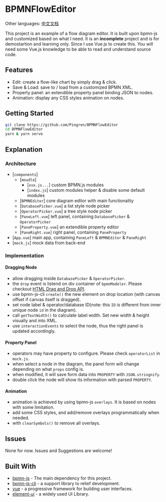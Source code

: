 # BPMNFlowEditor

Other languages: [中文文档](README.zh.md)

This project is an example of a flow diagram editor. It is built upon bpmn-js and customized based on what I need. It is an **incomplete** project and is for demostartion and learning only. Since I use Vue.js to create this. You will need some Vue.js knowledge to be able to read and understand source code.

## Features

- Edit: create a flow-like chart by simply drag & click.
- Save & Load: save to / load from a customized BPMN XML.
- Property panel: an extendible property panel binding JSON to nodes.
- Animation: display any CSS styles animation on nodes.

## Getting Started

```sh
git clone https://github.com/Pingren/BPMNFlowEditor
cd BPMNFlowEditor
yarn & yarn serve
```

## Explanation

### Architecture

- [`components`]
  - [`moudle`]
    - [`xxx.js...`] custom BPMN.js modules
    - [`index.js`] custom modules helper & disable some default modules
  - [`BPMNEditor`] core diagram editor with main functionality
  - [`DatabasePicker.vue`] a list style node picker
  - [`OperatorPicker.vue`] a tree style node picker
  - [`PaneLeft.vue`] left panel, containing `DatabasePicker` & `OperatorPicker`
  - [`PaneProperty.vue`] an extendible property editor
  - [`PaneRight.vue`] right panel, containing `PaneProperty`
- [`App.vue`] main app, containing `PaneLeft` & `BPMNEditor` & `PaneRight`
- [`mock.js`] mock data from back-end

### Implementation

#### Dragging Node

- allow dragging inside `DatabasePicker` & `OperatorPicker`.
- the `drop` event is listend on div container of `bpmnModeler`. Please checkout [HTML Drag and Drop API](https://developer.mozilla.org/en-US/docs/Web/API/HTML_Drag_and_Drop_API).
- use bpmn-js-cli `create()` the new element on drop location (with canvas offset if canvas itself is dragged).
- set node label & operator/database ID(note: this `ID` is different from inner unique node `id` in the diagram).
- call `getTextWidth()` to calculate label width. Set new width & height visually and into XML.
- use `interactionEvents` to select the node, thus the right panel is updated accordingly.

#### Property Panel

- operators may have property to configure. Please check `operatorList` in `mock.js`.
- when select a node in the diagram, the panel form will change depending on what `props` config is.
- when modified, it will save form data into `PROPERTY` with `JSON.stringnify`.
- double click the node will show its information with parsed `PROPERTY`.

#### Animation

- animation is achieved by using bpmn-js `overlays`. It is based on nodes with some limitation.
- add some CSS styles, and add/remove overlays programmatically when needed.
- with `clearSymbols()` to remove all overlays.

## Issues

None for now. Issues and Suggestions are welcome!

## Built With

- [bpmn-js](https://github.com/bpmn-io/bpmn-js) - The main dependency for this project.
- [bpmn-js-cli](https://github.com/bpmn-io/bpmn-js-cli) - a support library to relief development.
- [vue](https://vuejs.org) - a progressive framework for building user interfaces.
- [element-ui](https://element.eleme.io) - a widely used UI Library.
